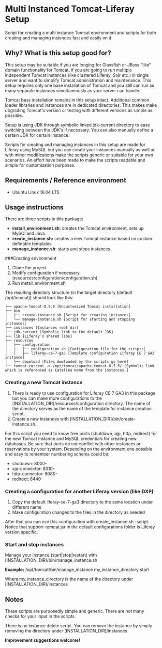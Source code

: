 # Multi Instanced Tomcat-Liferay Setup
Script for creating a multi instance Tomcat environment and scripts for both creating and managing instances fast and easily on it. 

## Why? What is this setup good for?
This setup may be suitable if you are longing for Glassfish or JBoss “like” domain functionality for Tomcat, if you are going to run multiple independent Tomcat instances (like clustered Liferay, Solr etc.) in single server and want to simplify Tomcat administration and maintenance. This setup requires only one base installation of Tomcat and you still can run as many separate instances simultaneously as your server can handle. 

Tomcat base installation remains in this setup intact. Additional common loader libraries and instances are in dedicated directories. This makes make upgrading Tomcat's version or testing with different versions as simple as possible.

Setup is using JDK through symbolic linked jdk-current directory to ease switching between the JDK's if necessary. You can also manually define a certain JDK for certain instance.

Scripts for creating and managing instances in this setup are made for Liferay using MySQL but you can create your instances manually as well or with minor modifications make the scripts generic or suitable for your own scenarios. An effort have been made to make the scripts readable and simple for customization purposes. 

## Requirements / Reference environment

* Ubuntu Linux 16.04 LTS

## Usage instructions

There are three scripts in this package:

* **install_environment.sh:** creates the Tomcat environment, sets up MySQl and Java
* **create_instance.sh:** creates a new Tomcat instance based on custom definable templates
* **manage_instance.sh:** starts and stops instances


###Creating environment

1. Clone the project
2. Modify configuration if necessary (resources/configuration/configuration.sh)
3. Run install_environment.sh

The resulting directory structure (in the target directory (default /opt/tomcat)) should look like this:

    ├── apache-tomcat-8.5.5 [Uncustomized Tomcat installation]
    ├── bin
    │   ├── create-instance.sh [Script for creating instances]  
    │   └── manage-instance.sh [Script for starting and stopping instances]
    ├── instances [Instances root dir]
    ├── jdk-current [Symbolic link to the default JDK]
    ├── lib [Liferay's shared libs]  
    ├── resources
    │   ├── configuration
    │   │   ├── configuration.sh [Configuration file for the scripts]
    │   │   ├── liferay-ce-7-ga3 [Template configuration Liferay CE 7 GA3 instance]
    │   ├── download [Files dowloaded by the scripts go here]
    └── tomcat-current -> /opt/tomcat/apache-tomcat-8.5.5/ [Symbolic link which is referenced as Catalina Home from the instances.]




### Creating a new Tomcat instance

1. There is ready to use configuration for Liferay CE 7 GA3 in this package but you can make more configurations to the \[INSTALLATION_DIR\]/resources/configuration directory. The name of the directory serves as the name of the template for instance creation script.
2. Create a new instances with [INSTALLATION_DIR]/bin/create-instance.sh. 

For this script you need to know free ports (shutdown, ajp, http, redirect) for the new Tomcat instance and MySQL credentials for creating new databases. Be sure that ports do not conflict with other instances or reservations by your system. Depending on the environment one possible and easy to remember numbering schema could be:

* shutdown:        8000-
* ajp-connector:   8010-
* http-connector:  8080-
* redirect:        8440-


### Creating a configuration for another Liferay version (like DXP)

1. Copy the default liferay-ce-7-ga3 directory to the same location under different name
2. Make configuration changes to the files in the directory as needed

After that you can use this configuration with create\_instance.sh -script. Notice that support-tomcat.jar in the default configurations folder is Liferay version specific.


### Start and stop instances
Manage your instance (start|stop|restart) with \[INSTALLATION_DIR\]/bin/manage\_instance.sh

**Example:**
/opt/tomcat/bin/manage\_instance my\_instance\_directory start

Where my\_instance\_directory is the name of the directory under [INSTALLATION_DIR]/instances
## Notes
These scripts are purposedly simple and generic. There are not many checks for your input in the scripts.

There is no instance delete script. You can remove the instance by simply removing the directory under  [INSTALLATION_DIR]/instances

**Improvement suggestions welcome!**

